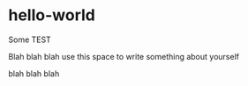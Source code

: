 # hello-world
Some TEST



Blah blah blah use this space to write something about yourself

blah 
blah 
blah

